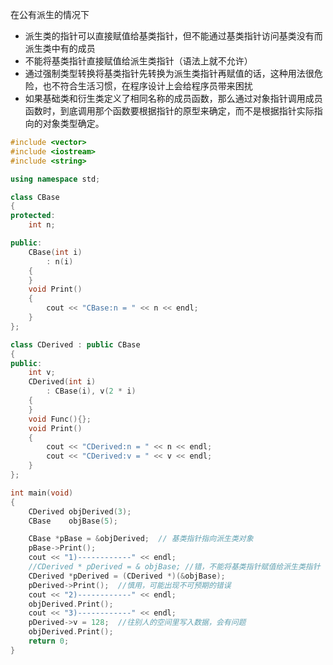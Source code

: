 在公有派生的情况下
- 派生类的指针可以直接赋值给基类指针，但不能通过基类指针访问基类没有而派生类中有的成员
- 不能将基类指针直接赋值给派生类指针（语法上就不允许）
- 通过强制类型转换将基类指针先转换为派生类指针再赋值的话，这种用法很危险，也不符合生活习惯，在程序设计上会给程序员带来困扰
-  如果基础类和衍生类定义了相同名称的成员函数，那么通过对象指针调用成员函数时，到底调用那个函数要根据指针的原型来确定，而不是根据指针实际指向的对象类型确定。

```cpp
#include <vector>
#include <iostream>
#include <string>

using namespace std;

class CBase
{
protected:
    int n;

public:
    CBase(int i)
        : n(i)
    {
    }
    void Print()
    {
        cout << "CBase:n = " << n << endl;
    }
};

class CDerived : public CBase
{
public:
    int v;
    CDerived(int i)
        : CBase(i), v(2 * i)
    {
    }
    void Func(){};
    void Print()
    {
        cout << "CDerived:n = " << n << endl;
        cout << "CDerived:v = " << v << endl;
    }
};

int main(void)
{
    CDerived objDerived(3);
    CBase    objBase(5);

    CBase *pBase = &objDerived;  // 基类指针指向派生类对象
    pBase->Print();
    cout << "1)------------" << endl;
    //CDerived * pDerived = & objBase; //错，不能将基类指针赋值给派生类指针
    CDerived *pDerived = (CDerived *)(&objBase);
    pDerived->Print();  //慎用，可能出现不可预期的错误
    cout << "2)------------" << endl;
    objDerived.Print();
    cout << "3)------------" << endl;
    pDerived->v = 128;  //往别人的空间里写入数据，会有问题
    objDerived.Print();
    return 0;
}
```